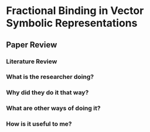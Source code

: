 # Fractional Binding in Vector Symbolic Representations

## Paper Review 

### Literature Review

### What is the researcher doing?

### Why did they do it that way?

### What are other ways of doing it?

### How is it useful to me?

